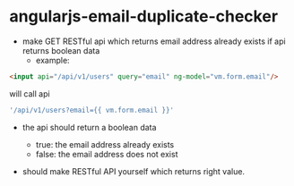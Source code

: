 # angularjs-email-duplicate-checker

- make GET RESTful api which returns email address already exists if api returns boolean data
   - example: 
 ```html
 <input api="/api/v1/users" query="email" ng-model="vm.form.email"/>
```
 
     
 will call api 
     
    
 ```javascript
 '/api/v1/users?email={{ vm.form.email }}'
 ```

- the api should return a boolean data
  - true: the email address already exists
  - false: the email address does not exist

- should make RESTful API yourself which returns right value.
